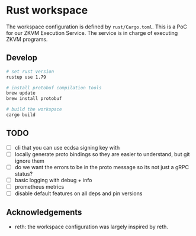 # Rust workspace

The workspace configuration is defined by `rust/Cargo.toml`.
This is a PoC for our ZKVM Execution Service. The service is in charge of executing ZKVM programs.

## Develop

```sh
# set rust version
rustup use 1.79
```

```sh
# install protobuf compilation tools
brew update
brew install protobuf
```

```sh
# build the workspace
cargo build
```

## TODO

- [ ] cli that you can use ecdsa signing key with
- [ ] locally generate proto bindings so they are easier to understand, but git ignore them
- [ ] do we want the errors to be in the proto message so its not just a gRPC status?
- [ ] basic logging with debug + info
- [ ] prometheus metrics
- [ ] disable default features on all deps and pin versions

## Acknowledgements

- reth: the workspace configuration was largely inspired by reth.